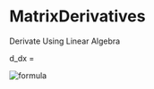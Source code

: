 # MatrixDerivatives
Derivate Using Linear Algebra

d_dx = <a href="https://www.codecogs.com/eqnedit.php?latex=\begin{bmatrix}&space;0&space;&&space;1&&space;0&&space;0&&space;\hdots\\&space;0&space;&&space;0&&space;2&&space;0&&space;\hdots\\&space;0&space;&&space;0&&space;0&&space;3&&space;\hdots\\&space;0&space;&&space;0&&space;0&&space;0&&space;\hdots\\&space;\vdots&space;&&space;\vdots&space;&&space;\vdots&space;&&space;\vdots&space;&&space;\ddots&space;\end{bmatrix}" target="_blank"></a>



![formula](https://render.githubusercontent.com/render/math?math=\begin{bmatrix}&space;0&space;&&space;1&&space;0&&space;0&&space;\hdots\\&space;0&space;&&space;0&&space;2&&space;0&&space;\hdots\\&space;0&space;&&space;0&&space;0&&space;3&&space;\hdots\\&space;0&space;&&space;0&&space;0&&space;0&&space;\hdots\\&space;\vdots&space;&&space;\vdots&space;&&space;\vdots&space;&&space;\vdots&space;&&space;\ddots&space;\end{bmatrix}})
